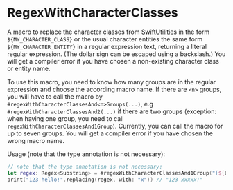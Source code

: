 # RegexWithCharacterClasses

A macro to replace the character classes from [SwiftUtilities](https://github.com/stefanspringer1/SwiftUtilities) in the form `${MY_CHARACTER_CLASS}` or the usual character entities the same form `${MY_CHARACTER_ENTITY}` in a regular expression text, returning a literal regular expression. (The dollar sign can be escaped using a backslash.) You will get a compiler error if you have chosen a non-existing character class or entity name.

To use this macro, you need to know how many groups are in the regular expression and choose the according macro name. If there are `<n>` groups, you will have to call the macro by `#regexWithCharacterClassesAnd<n>Groups(...)`, e.g `#regexWithCharacterClassesAnd2(...)` if there are two groups (exception: when having one group, you need to call `regexWithCharacterClassesAnd1Group`). Currently, you can call the macro for up to seven groups. You will get a compiler error if you have chosen the wrong macro name.

Usage (note that the type annotation is not necessary):

```swift
// note that the type annotation is not necessary:
let regex: Regex<Substring> = #regexWithCharacterClassesAnd1Group("[${LATIN_LETTERS}]")
print("123 hello!".replacing(regex, with: "x")) // "123 xxxxx!"
```
